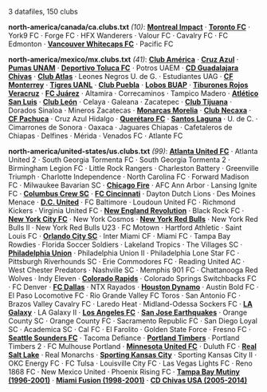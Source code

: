 3 datafiles, 150 clubs

**north-america/canada/ca.clubs.txt** _(10)_:  **[Montreal Impact](https://en.wikipedia.org/wiki/Montreal_Impact)** · **[Toronto FC](https://en.wikipedia.org/wiki/Toronto_FC)** · York9 FC · Forge FC · HFX Wanderers · Valour FC · Cavalry FC · FC Edmonton · **[Vancouver Whitecaps FC](https://en.wikipedia.org/wiki/Vancouver_Whitecaps_FC)** · Pacific FC

**north-america/mexico/mx.clubs.txt** _(41)_:  **[Club América](https://en.wikipedia.org/wiki/Club_América)** · **[Cruz Azul](https://en.wikipedia.org/wiki/Cruz_Azul)** · **[Pumas UNAM](https://en.wikipedia.org/wiki/Club_Universidad_Nacional)** · **[Deportivo Toluca FC](https://en.wikipedia.org/wiki/Club_Toluca)** · Potros UAEM · **[CD Guadalajara Chivas](https://en.wikipedia.org/wiki/C.D._Guadalajara)** · **[Club Atlas](https://en.wikipedia.org/wiki/Club_Atlas)** · Leones Negros U. de G. · Estudiantes UAG · **[CF Monterrey](https://en.wikipedia.org/wiki/C.F._Monterrey)** · **[Tigres UANL](https://en.wikipedia.org/wiki/Tigres_UANL)** · **[Club Puebla](https://en.wikipedia.org/wiki/Puebla_F.C.)** · **[Lobos BUAP](https://en.wikipedia.org/wiki/Lobos_BUAP)** · **[Tiburones Rojos Veracruz](https://en.wikipedia.org/wiki/Tiburones_Rojos_de_Veracruz)** · **[FC Juárez](https://en.wikipedia.org/wiki/FC_Juárez)** · Altamira · Correcaminos · Tampico Madero · **[Atlético San Luis](https://en.wikipedia.org/wiki/Atlético_San_Luis)** · **[Club León](https://en.wikipedia.org/wiki/Club_León)** · Celaya · Galeana · Zacatepec · **[Club Tijuana](https://en.wikipedia.org/wiki/Club_Tijuana)** · Dorados Sinaloa · Mineros Zacatecas · **[Monarcas Morelia](https://en.wikipedia.org/wiki/Monarcas_Morelia)** · **[Club Necaxa](https://en.wikipedia.org/wiki/Club_Necaxa)** · **[CF Pachuca](https://en.wikipedia.org/wiki/C.F._Pachuca)** · Cruz Azul Hidalgo · **[Querétaro FC](https://en.wikipedia.org/wiki/Querétaro_FC)** · **[Santos Laguna](https://en.wikipedia.org/wiki/Santos_Laguna)** · U. de C. · Cimarrones de Sonora · Oaxaca · Jaguares Chiapas · Cafetaleros de Chiapas · Delfines · Mérida · Venados FC · Atlante FC

**north-america/united-states/us.clubs.txt** _(99)_:  **[Atlanta United FC](https://en.wikipedia.org/wiki/Atlanta_United_FC)** · Atlanta United 2 · South Georgia Tormenta FC · South Georgia Tormenta 2 · Birmingham Legion FC · Little Rock Rangers · Charleston Battery · Greenville Triumph · Charlotte Independence · North Carolina FC · Forward Madison FC · Milwaukee Bavarian SC · **[Chicago Fire](https://en.wikipedia.org/wiki/Chicago_Fire_Soccer_Club)** · AFC Ann Arbor · Lansing Ignite FC · **[Columbus Crew SC](https://en.wikipedia.org/wiki/Columbus_Crew_SC)** · **[FC Cincinnati](https://en.wikipedia.org/wiki/FC_Cincinnati)** · Dayton Dutch Lions · Des Moines Menace · **[D.C. United](https://en.wikipedia.org/wiki/D.C._United)** · FC Baltimore · Loudoun United FC · Richmond Kickers · Virginia United FC · **[New England Revolution](https://en.wikipedia.org/wiki/New_England_Revolution)** · Black Rock FC · **[New York City FC](https://en.wikipedia.org/wiki/New_York_City_FC)** · New York Cosmos · **[New York Red Bulls](https://en.wikipedia.org/wiki/New_York_Red_Bulls)** · New York Red Bulls II · New York Red Bulls U23 · FC Motown · Hartford Athletic · Saint Louis FC · **[Orlando City SC](https://en.wikipedia.org/wiki/Orlando_City_SC)** · Inter Miami CF · Miami FC · Tampa Bay Rowdies · Florida Soccer Soldiers · Lakeland Tropics · The Villages SC · **[Philadelphia Union](https://en.wikipedia.org/wiki/Philadelphia_Union)** · Philadelphia Union II · Philadelphia Lone Star FC · Pittsburgh Riverhounds SC · Erie Commodores FC · Reading United AC · West Chester Predators · Nashville SC · Memphis 901 FC · Chattanooga Red Wolves · Indy Eleven · **[Colorado Rapids](https://en.wikipedia.org/wiki/Colorado_Rapids)** · Colorado Springs Switchbacks FC · FC Denver · **[FC Dallas](https://en.wikipedia.org/wiki/FC_Dallas)** · NTX Rayados · **[Houston Dynamo](https://en.wikipedia.org/wiki/Houston_Dynamo)** · Austin Bold FC · El Paso Locomotive FC · Rio Grande Valley FC Toros · San Antonio FC · Brazos Valley Cavalry FC · Laredo Heat · Midland-Odessa Sockers FC · **[LA Galaxy](https://en.wikipedia.org/wiki/LA_Galaxy)** · LA Galaxy II · **[Los Angeles FC](https://en.wikipedia.org/wiki/Los_Angeles_FC)** · **[San Jose Earthquakes](https://en.wikipedia.org/wiki/San_Jose_Earthquakes)** · Orange County SC · Orange County FC · Sacramento Republic FC · San Diego Loyal SC · Academica SC · Cal FC · El Farolito · Golden State Force · Fresno FC · **[Seattle Sounders FC](https://en.wikipedia.org/wiki/Seattle_Sounders_FC)** · Tacoma Defiance · **[Portland Timbers](https://en.wikipedia.org/wiki/Portland_Timbers)** · Portland Timbers 2 · FC Mulhouse Portland · **[Minnesota United FC](https://en.wikipedia.org/wiki/Minnesota_United_FC)** · Duluth FC · **[Real Salt Lake](https://en.wikipedia.org/wiki/Real_Salt_Lake)** · Real Monarchs · **[Sporting Kansas City](https://en.wikipedia.org/wiki/Sporting_Kansas_City)** · Sporting Kansas City II · OKC Energy FC · FC Tulsa · Louisville City FC · Las Vegas Lights FC · Reno 1868 FC · New Mexico United · Phoenix Rising FC · **[Tampa Bay Mutiny (1996-2001)](https://en.wikipedia.org/wiki/Tampa_Bay_Mutiny)** · **[Miami Fusion (1998-2001)](https://en.wikipedia.org/wiki/Miami_Fusion)** · **[CD Chivas USA (2005-2014)](https://en.wikipedia.org/wiki/Chivas_USA)**

